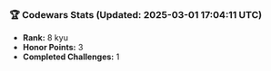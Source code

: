### 🏆 Codewars Stats (Updated: 2025-03-01 17:04:11 UTC)

- **Rank:** 8 kyu
- **Honor Points:** 3
- **Completed Challenges:** 1
